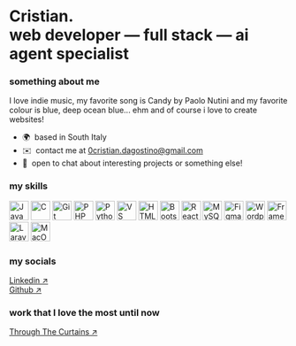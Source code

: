 Cristian.<br>
web developer — full stack — ai agent specialist 
================================================================================================================================

### something about me

I love indie music, my favorite song is Candy by Paolo Nutini and my favorite colour is blue, deep ocean blue... 
ehm and of course i love to create websites!

* 🌍  based in South Italy
* ✉️  contact me at [0cristian.dagostino@gmail.com](mailto:0cristian.dagostino@gmail.com?subject=Interest%20in%20your%20work&body=Hi%20Cristian,%0A%0AMy%20name%20is%20...%0Aand%20I%20am%20interested%20in%20...%0A%0AThanks!)
* 🤝  open to chat about interesting projects or something else!

### my skills

<p align="left">
<a href="https://developer.mozilla.org/en-US/docs/Web/JavaScript" target="_blank" rel="noreferrer"><img style src="https://raw.githubusercontent.com/danielcranney/readme-generator/main/public/icons/skills/javascript.svg" width="35" height="35" alt="JavaScript" /></a>    <a href="https://docs.microsoft.com/en-us/cpp/?view=msvc-170" target="_blank" rel="noreferrer"><img style src="https://raw.githubusercontent.com/danielcranney/readme-generator/main/public/icons/skills/c.svg" width="35" height="35" alt="C" /></a>    <a href="https://git-scm.com/" target="_blank" rel="noreferrer"><img style src="https://raw.githubusercontent.com/danielcranney/readme-generator/main/public/icons/skills/git.svg" width="35" height="35" alt="Git" /></a>    <a href="https://www.php.net/" target="_blank" rel="noreferrer"><img style src="https://raw.githubusercontent.com/danielcranney/readme-generator/main/public/icons/skills/php.svg" width="35" height="35" alt="PHP" /></a>    <a href="https://www.python.org/" target="_blank" rel="noreferrer"><img style src="https://raw.githubusercontent.com/danielcranney/readme-generator/main/public/icons/skills/python.svg" width="35" height="35" alt="Python" /></a>    <a href="https://code.visualstudio.com/" target="_blank" rel="noreferrer"><img style src="https://raw.githubusercontent.com/danielcranney/readme-generator/main/public/icons/skills/visualstudiocode.svg" width="35" height="35" alt="VS Code" /></a>    <a href="https://developer.mozilla.org/en-US/docs/Glossary/HTML5" target="_blank" rel="noreferrer"><img style src="https://raw.githubusercontent.com/danielcranney/readme-generator/main/public/icons/skills/html5.svg" width="35" height="35" alt="HTML5" /></a>    <a href="https://getbootstrap.com/" target="_blank" rel="noreferrer"><img style src="https://raw.githubusercontent.com/danielcranney/readme-generator/main/public/icons/skills/bootstrap.svg" width="35" height="35" alt="Bootstrap" /></a>    <a href="https://reactjs.org/" target="_blank" rel="noreferrer"><img style src="https://raw.githubusercontent.com/danielcranney/readme-generator/main/public/icons/skills/react.svg" width="35" height="35" alt="React" /></a>    <a href="https://www.mysql.com/" target="_blank" rel="noreferrer"><img style src="https://raw.githubusercontent.com/danielcranney/readme-generator/main/public/icons/skills/mysql.svg" width="35" height="35" alt="MySQL" /></a>    <a href="https://www.figma.com/" target="_blank" rel="noreferrer"><img style src="https://raw.githubusercontent.com/danielcranney/readme-generator/main/public/icons/skills/figma.svg" width="35" height="35" alt="Figma" /></a>    <a href="https://wordpress.com" target="_blank" rel="noreferrer"><img style src="https://raw.githubusercontent.com/danielcranney/readme-generator/main/public/icons/skills/wordpress.svg" width="35" height="35" alt="Wordpress" /></a>    <a href="https://framer.com" target="_blank" rel="noreferrer"><img style src="https://raw.githubusercontent.com/danielcranney/readme-generator/main/public/icons/skills/framer.svg" width="35" height="35" alt="Framer" /></a>    <a href="https://laravel.com/" target="_blank" rel="noreferrer"><img style src="https://raw.githubusercontent.com/danielcranney/readme-generator/main/public/icons/skills/laravel.svg" width="35" height="35" alt="Laravel" /></a>    <a href="https://apple.com" target="_blank" rel="noreferrer"><img style src="https://raw.githubusercontent.com/danielcranney/readme-generator/main/public/icons/skills/macos.svg" width="35" height="35" alt="MacOS" /></a>    
</p>

### my socials

<a href="https://www.linkedin.com/in/cristian-dagostino-ai-developer/" target="_blank" rel="noreferrer"> Linkedin ↗ </a>     <br>
<a href="https://github.com/crxtian-hub" target="_blank" rel="noreferrer"> Github ↗ </a>    

### work that I love the most until now

<a href="https://throughthecurtains.vercel.app/" target="_blank" rel="noreferrer"> Through The Curtains ↗ </a>    
